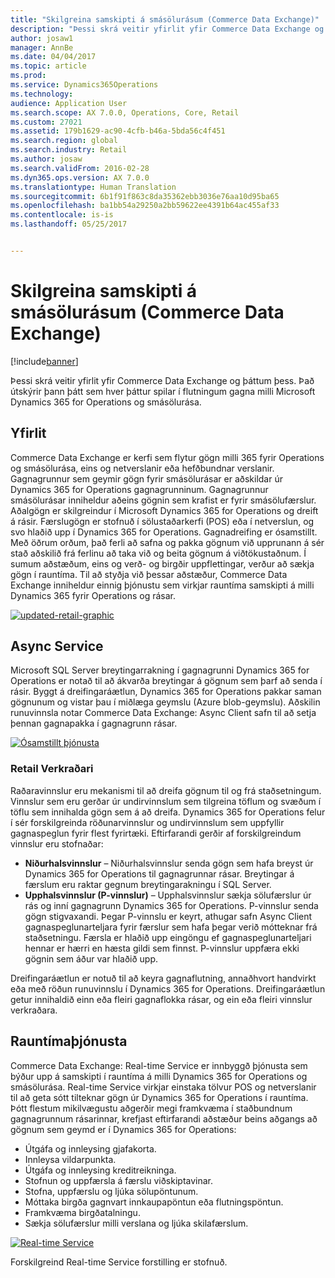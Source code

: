 ```yaml
---
title: "Skilgreina samskipti á smásölurásum (Commerce Data Exchange)"
description: "Þessi skrá veitir yfirlit yfir Commerce Data Exchange og þáttum þess. Það útskýrir þann þátt sem hver þáttur spilar í flutningum gagna milli Microsoft Dynamics 365 for Operations og smásölurása."
author: josaw1
manager: AnnBe
ms.date: 04/04/2017
ms.topic: article
ms.prod: 
ms.service: Dynamics365Operations
ms.technology: 
audience: Application User
ms.search.scope: AX 7.0.0, Operations, Core, Retail
ms.custom: 27021
ms.assetid: 179b1629-ac90-4cfb-b46a-5bda56c4f451
ms.search.region: global
ms.search.industry: Retail
ms.author: josaw
ms.search.validFrom: 2016-02-28
ms.dyn365.ops.version: AX 7.0.0
ms.translationtype: Human Translation
ms.sourcegitcommit: 6b1f91f863c8da35362ebb3036e76aa10d95ba65
ms.openlocfilehash: ba1bb54a29250a2bb59622ee4391b64ac455af33
ms.contentlocale: is-is
ms.lasthandoff: 05/25/2017


---
```


# <a name="define-retail-channel-communications-commerce-data-exchange"></a>Skilgreina samskipti á smásölurásum (Commerce Data Exchange)

[!include[banner](../includes/banner.md)]


Þessi skrá veitir yfirlit yfir Commerce Data Exchange og þáttum þess. Það útskýrir þann þátt sem hver þáttur spilar í flutningum gagna milli Microsoft Dynamics 365 for Operations og smásölurása.

<a name="overview"></a>Yfirlit
--------

Commerce Data Exchange er kerfi sem flytur gögn milli 365 fyrir Operations og smásölurása, eins og netverslanir eða hefðbundnar verslanir. Gagnagrunnur sem geymir gögn fyrir smásölurásar er aðskildar úr Dynamics 365 for Operations gagnagrunninum. Gagnagrunnur smásölurásar inniheldur aðeins gögnin sem krafist er fyrir smásölufærslur. Aðalgögn er skilgreindur í Microsoft Dynamics 365 for Operations og dreift á rásir. Færslugögn er stofnuð í sölustaðarkerfi (POS) eða í netverslun, og svo hlaðið upp í Dynamics 365 for Operations. Gagnadreifing er ósamstillt. Með öðrum orðum, það ferli að safna og pakka gögnum við upprunann á sér stað aðskilið frá ferlinu að taka við og beita gögnum á viðtökustaðnum. Í sumum aðstæðum, eins og verð- og birgðir uppflettingar, verður að sækja gögn í rauntíma. Til að styðja við þessar aðstæður, Commerce Data Exchange inniheldur einnig þjónustu sem virkjar rauntíma samskipti á milli Dynamics 365 fyrir Operations og rásar. 

[![updated-retail-graphic](./media/updated-retail-graphic.png)](./media/updated-retail-graphic.png)  

## <a name="async-service"></a>Async Service
Microsoft SQL Server breytingarrakning í gagnagrunni Dynamics 365 for Operations er notað til að ákvarða breytingar á gögnum sem þarf að senda í rásir. Byggt á dreifingaráætlun, Dynamics 365 for Operations pakkar saman gögnunum og vistar þau í miðlæga geymslu (Azure blob-geymslu). Aðskilin runuvinnsla notar Commerce Data Exchange: Async Client safn til að setja þennan gagnapakka í gagnagrunn rásar. 

[![Ósamstillt þjónusta](./media/async-300x239.png)](./media/async.png)

### <a name="retail-scheduler"></a>Retail Verkraðari

Raðaravinnslur eru mekanismi til að dreifa gögnum til og frá staðsetningum. Vinnslur sem eru gerðar úr undirvinnslum sem tilgreina töflum og svæðum í töflu sem innihalda gögn sem á að dreifa. Dynamics 365 for Operations felur í sér forskilgreinda röðunarvinnslur og undirvinnslum sem uppfyllir gagnaspeglun fyrir flest fyrirtæki. Eftirfarandi gerðir af forskilgreindum vinnslur eru stofnaðar:

-   **Niðurhalsvinnslur** – Niðurhalsvinnslur senda gögn sem hafa breyst úr Dynamics 365 for Operations til gagnagrunnar rásar. Breytingar á færslum eru raktar gegnum breytingarakningu í SQL Server.
-   **Upphalsvinnslur (P-vinnslur)** – Upphalsvinnslur sækja sölufærslur úr rás og inní gagnagrunn Dynamics 365 for Operations. P-vinnslur senda gögn stigvaxandi. Þegar P-vinnslu er keyrt, athugar safn Async Client gagnaspeglunarteljara fyrir færslur sem hafa þegar verið mótteknar frá staðsetningu. Færsla er hlaðið upp eingöngu ef gagnaspeglunarteljari hennar er hærri en hæsta gildi sem finnst. P-vinnslur uppfæra ekki gögnin sem áður var hlaðið upp.

Dreifingaráætlun er notuð til að keyra gagnaflutning, annaðhvort handvirkt eða með röðun runuvinnslu í Dynamics 365 for Operations. Dreifingaráætlun getur innihaldið einn eða fleiri gagnaflokka rásar, og ein eða fleiri vinnslur verkraðara.

## <a name="realtime-service"></a>Rauntímaþjónusta
Commerce Data Exchange: Real-time Service er innbyggð þjónusta sem býður upp á samskipti í rauntíma á milli Dynamics 365 for Operations og smásölurása. Real-time Service virkjar einstaka tölvur POS og netverslanir til að geta sótt tilteknar gögn úr Dynamics 365 for Operations í rauntíma. Þótt flestum mikilvægustu aðgerðir megi framkvæma í staðbundnum gagnagrunnum rásarinnar, krefjast eftirfarandi aðstæður beins aðgangs að gögnum sem geymd er í Dynamics 365 for Operations:

-   Útgáfa og innleysing gjafakorta.
-   Innleysa vildarpunkta.
-   Útgáfa og innleysing kreditreikninga.
-   Stofnun og uppfærsla á færslu viðskiptavinar.
-   Stofna, uppfærslu og ljúka sölupöntunum.
-   Móttaka birgða gagnvart innkaupapöntun eða flutningspöntun.
-   Framkvæma birgðatalningu.
-   Sækja sölufærslur milli verslana og ljúka skilafærslum.

[![Real-time Service](./media/rts.png)](./media/rts.png) 

Forskilgreind Real-time Service forstilling er stofnuð.




